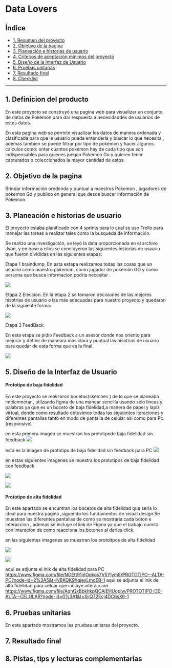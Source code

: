 # Data Lovers

## Índice


* [1. Resumen del proyecto](#1-resumen-del-proyecto)
* [2. Objetivo de la pagina](#2-objetivo-de-la-pagina)
* [3. Planeación e historias de usuario](#3-Planeación-e-historias-de-usuario)
* [4. Criterios de aceptación mínimos del proyecto](#4-criterios-de-aceptación-mínimos-del-proyecto)
* [5. Diseño de la Interfaz de Usuario](#5-Diseño-de-la-Interfaz-de-Usuario)
* [6. Pruebas unitarias](#6-Pruebas-unitarias)
* [7. Resultado final](#7-Resultado-final)
* [8. Checklist](#8-checklist)

***




## 1. Definicion del producto

En este proyecto se construyó una pagina web para visualizar un conjunto de datos 
de Pokémon para dar respuesta a necesidaddes de usuarios de estos datos. 

En esta pagina web se permite visualizar los datos de manera ordenada y clasificada 
para que le usuario pueda entenderla y buscar lo que necesita , ademas tambien se
puede filtrar por tipo de pokémon y hacer algunos calculos como: ontar cuantos pokemon
hay de cada tipo   que son indispensables para quienes juegan Pokemon Go  y quieren tener
capturados o coleccionados la mayor cantidad de estos.

## 2. Objetivo de la pagina 

Brindar información oredenda y puntual a maestros Pokemon , jugadores de pokemon Go
 y publico en general que desde buscar información de Pokemon.

## 3. Planeación e historias de usuario
El proyecto estaba planificado con 4 sprints para lo cual se uso Trello
para manejar las tareas a realizar tales como la busqueda de información.

Se realizo una investigación, se leyó la data proporcionada en el archivo Json,
y en base a ellos se concluyeron las siguientes historias de usuario que 
fueron divididas en las siguientes etapas:

Etapa 1 braindump,
En esta estapa realizamos todas las cosas que un usuario como maestro pokemon, 
como jugador de pokemon GO y como persona que busca informacion,podria necesitar .


![](src/imagenes/ETAPA1hu.png)



Etapa 2 Eleccion.
En la etapa 2 se tomaron decisiones de las mejores hisotrias de usuario o las más 
adecuadas para nuestro proyecto y quedaron de la siguiente forma:

![](src/imagenes/etapa2.png)



Etapa 3 FeedBack

En esta etapa se pidio Feedback a un asesor donde nos oriento para mejorar
y definir de maneara mas clara y puntual las  hisotrias de usuario para quedar  de esta
forma que es la final.

![](src/imagenes/etapa3.png)






## 5. Diseño de la Interfaz de Usuario


#### Prototipo de baja fidelidad

En este proyecto se realizaron bocetos(sketches ) de lo que se planeaba implemnetar ,
utilzando figma de una manear sencilla usando solo lineas y palabras ya que es un 
boceto de baja fidelidad,a manera de papel y lapiz virtual, donde como resultado obtuvimos
todas las siguientes iteraciones y diferentes pantallas tanto en modo de pantalla de celular
asi como para Pc.(responsive)

en esta primera imagen se muestran los prototipode baja fidelidad sin feedback
![](src/imagenes/protoBjacel.png)

esta es la imagen de prototipo de baja fidelidad sin feedback para PC
![](src/imagenes/protobajapc1.png)

en estas siguientes imagenes se muestra los prototipos de baja fidelidad con feedback 

![](src/imagenes/protobajacelular2.0.png)

![](src/imagenes/protobajapc.png)



#### Prototipo de alta fidelidad

En este apartado se encuntran los bocetos de alta fidelidad que seria lo ideal para
nuestra pagina ,siguendo los fundamentos de visual design.Se muestran las diferentes
pantallas de como se mostraria cada boton e interaccion , ademas se incluye el link de
Figma ya que el trabajo cuenta con interacion de como reacciona los botones al darles click.

en las siguientes imagenes se muestran los protoitpos de alta fidelidad

![](src/imagenes/Android%20Large%20-%205.png)

![](src/imagenes/MacBook%20Pro%2014_%20-%201.png)

aqui se adjunta el lnik de alta fidelidad para PC 
https://www.figma.com/file/NOEtt91nIOqkos7V5Ylym8/PROTOTIPO--ALTA-PC?node-id=2%3A5&t=NBKQK9XqjeyLmdEB-1
aqui se adjunta el lnik de alta fidelidad para celuar que incluye interaccion 
https://www.figma.com/file/AqhQxBbkhkpQCAjEHUopiw/PROTOTIPO-DE-ALTA--CELULAR?node-id=0%3A1&t=SiiQT2Ecj4DC6sX6-1

## 6. Pruebas unitarias
En este apartado mostramos las pruebas unitaras del proyecto.

## 7. Resultado final 



## 8. Pistas, tips y lecturas complementarias


